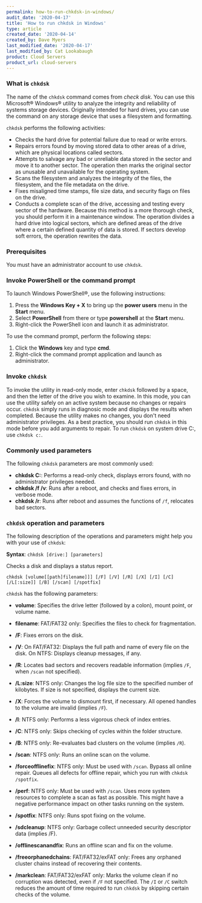```yaml
---
permalink: how-to-run-chkdsk-in-windows/
audit_date: '2020-04-17'
title: 'How to run chkdsk in Windows'
type: article
created_date: '2020-04-14'
created_by: Dave Myers
last_modified_date: '2020-04-17'
last_modified_by: Cat Lookabaugh
product: Cloud Servers
product_url: cloud-servers
---
```


### What is `chkdsk`

The name of the `chkdsk` command comes from _check disk_. You can use this Microsoft&reg; Windows&reg; utility
to analyze the integrity and reliability of systems storage devices. Originally intended for hard drives,
you can use the command on any storage device that uses a filesystem and formatting. 

`chkdsk` performs the following activities:

- Checks the hard drive for potential failure due to read or write errors. 
- Repairs errors found by moving stored data to other areas of a drive, which are physical locations
  called sectors. 
- Attempts to salvage any bad or unreliable data stored in the sector and move it to another sector. The
  operation then marks the original sector as unusable and unavailable for the operating system.
- Scans the filesystem and analyzes the integrity of the files, the filesystem, and the file metadata on the drive.
- Fixes misaligned time stamps, file size data, and security flags on files on the drive.
- Conducts a complete scan of the drive, accessing and testing every sector of the hardware. Because this method
  is a more thorough check, you should perform it in a maintenance window. The operation divides a hard drive
  into logical sectors, which are defined areas of the drive where a certain defined quantity of data is stored.
  If sectors develop soft errors, the operation rewrites the data.

### Prerequisites

You must have an administrator account to use `chkdsk`.

### Invoke PowerShell or the command prompt

To launch Windows PowerShell&reg;, use the following instructions:

1. Press the **Windows Key + X** to bring up the **power users** menu in the **Start** menu. 
2. Select **PowerShell** from there or type **powershell** at the **Start** menu.
3. Right-click the PowerShell icon and launch it as administrator. 

To use the command prompt, perform the following steps:

1. Click the **Windows** key and type **cmd**.
2. Right-click the command prompt application and launch as administrator. 

### Invoke `chkdsk`

To invoke the utility in read-only mode, enter `chkdsk` followed by a space, and then the letter of the
drive you wish to examine. In this mode, you can use the utility safely on an active system because no
changes or repairs occur. `chkdsk` simply runs in diagnosic mode and displays the results when completed.
Because the utility makes no changes, you don't need administrator privileges. As a best practice, you
should run `chkdsk` in this mode before you add arguments to repair. To run `chkdsk` on system drive C:,
use `chkdsk c:`. 

### Commonly used parameters

The following `chkdsk` parameters are most commonly used:

-  **chkdsk C:**: Performs a read-only check, displays errors found, with no administrator privileges needed.
-  **chkdsk /f /v**: Runs after a reboot, and checks and fixes errors, in verbose mode.
-  **chkdsk /r**: Runs after reboot and assumes the functions of `/f`, relocates bad sectors.

### `chkdsk` operation and parameters

The following description of the operations and parameters might help you with your use of `chkdsk`:

**Syntax**: `chkdsk [drive:] [parameters]`

Checks a disk and displays a status report.

`chkdsk [volume[[path]filename]]] [/F] [/V] [/R] [/X] [/I] [/C] [/L[:size]] [/B] [/scan] [/spotfix]`

`chkdsk` has the following parameters:

- **volume**: Specifies the drive letter (followed by a colon), mount point, or volume name.

- **filename**: FAT/FAT32 only: Specifies the files to check for fragmentation.

- **/F**: Fixes errors on the disk.

- **/V**: On FAT/FAT32: Displays the full path and name of every file on the disk.
          On NTFS: Displays cleanup messages, if any.
                        
- **/R**: Locates bad sectors and recovers readable information (implies `/F`, when `/scan` not specified).

- **/L:size**: NTFS only:  Changes the log file size to the specified number of kilobytes.  If size is not
               specified, displays the current size.
                        
- **/X**: Forces the volume to dismount first, if necessary. All opened handles to the volume are invalid (implies `/F`).
                        
- **/I**: NTFS only: Performs a less vigorous check of index entries.

- **/C**: NTFS only: Skips checking of cycles within the folder structure.

- **/B**: NTFS only: Re-evaluates bad clusters on the volume (implies `/R`).

- **/scan**: NTFS only: Runs an online scan on the volume.

- **/forceofflinefix**: NTFS only: Must be used with `/scan`. Bypass all online repair. Queues all defects
                        for offline repair, which you run with `chkdsk /spotfix`.
                        
- **/perf**: NTFS only: Must be used with `/scan`. Uses more system resources to complete a scan as
             fast as possible. This might have a negative performance impact on other tasks running on the system.
                        
- **/spotfix**: NTFS only: Runs spot fixing on the volume.

- **/sdcleanup**: NTFS only: Garbage collect unneeded security descriptor data (implies /F).

- **/offlinescanandfix**: Runs an offline scan and fix on the volume.

- **/freeorphanedchains**: FAT/FAT32/exFAT only: Frees any orphaned cluster chains instead of recovering their contents.

- **/markclean**: FAT/FAT32/exFAT only: Marks the volume clean if no corruption was detected, even if `/F` not specified.
                  The `/I` or `/C` switch reduces the amount of time required to run `chkdsk` by skipping certain checks
                  of the volume.
